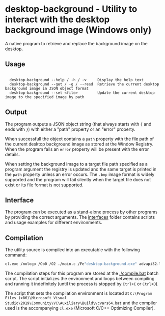 # desktop-background - Utility to interact with the desktop background image (Windows only)
 
A native program to retrieve and replace the background image on the desktop.

## Usage

```shell

  desktop-background --help / -h / -v     Display the help text
  desktop-background --get / -g / --read  Retrieve the current desktop background image in JSON object format
  desktop-background --set <file>         Update the current desktop image to the specified image by path
```

## Output 

The program outputs a JSON object string (that always starts with `{` and ends with `}`) with either a "path" property or an "error" property.

When successfull the object contains a `path` property with the file path of the current desktop background image as stored at the Window Registry. When the program fails an `error` property will be present with the error details.

When setting the background image to a target file path specified as a program argument the registry is updated and the same target is printed in the `path` property unless an error occurs. The `.bmp` image format is widely supported and the program will fail silently when the target file does not exist or its file format is not supported.

## Interface

The program can be executed as a stand-alone process by other programs by providing the correct arguments. The [interfaces](./interfaces/) folder contains scripts and usage examples for different environments.

## Compilation

The utility source is compiled into an executable with the following command:

```bash
cl.exe /nologo /Ob0 /O2 ./main.c /Fe"desktop-background.exe" advapi32.lib user32.lib
```

The compilation steps for this program are stored at the [./compile.bat](./compile.bat) batch script. The script initializes the environment and loops between compiling and running it indefinitely (until the process is stopped by `Ctrl+C` or `Ctrl+D`).

The script that sets the compilation environment is located at `C:\Program Files (x86)\Microsoft Visual Studio\2019\Community\VC\Auxiliary\Build\vcvars64.bat` and the compiler used is the accompanying `cl.exe` (Microsoft C/C++ Optimizing Compiler).